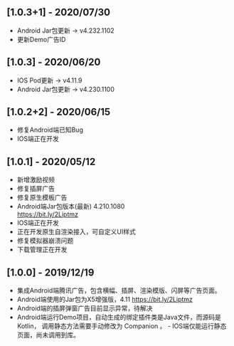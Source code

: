 ## [1.0.3+1] - 2020/07/30
- Android Jar包更新 -> v4.232.1102
- 更新Demo广告ID

## [1.0.3] - 2020/06/20
- IOS Pod更新 -> v4.11.9
- Android Jar包更新 -> v4.230.1100

## [1.0.2+2] - 2020/06/15
- 修复Android端已知Bug
- IOS端正在开发

## [1.0.1] - 2020/05/12
- 新增激励视频
- 修复插屏广告
- 修复原生模板广告
- Android端Jar包版本(最新) 4.210.1080  
https://bit.ly/2Liptmz
- IOS端正在开发
- 正在开发原生自渲染接入，可自定义UI样式
- 修复模拟器崩溃问题
- 下载管理正在开发

## [1.0.0] - 2019/12/19
- 集成Android端腾讯广告，包含横幅、插屏、渲染模版、闪屏等广告页面。
- Android端使用的Jar包为X5增强版，4.11 
https://bit.ly/2Liptmz
- Android端的插屏弹窗广告目前显示异常，待解决
- Android端运行Demo项目，自动生成的绑定插件类是Java文件，而源码是Kotlin， 调用静态方法需要手动修改为 Companion 。 - IOS端仅能运行静态页面，尚未调用到库。